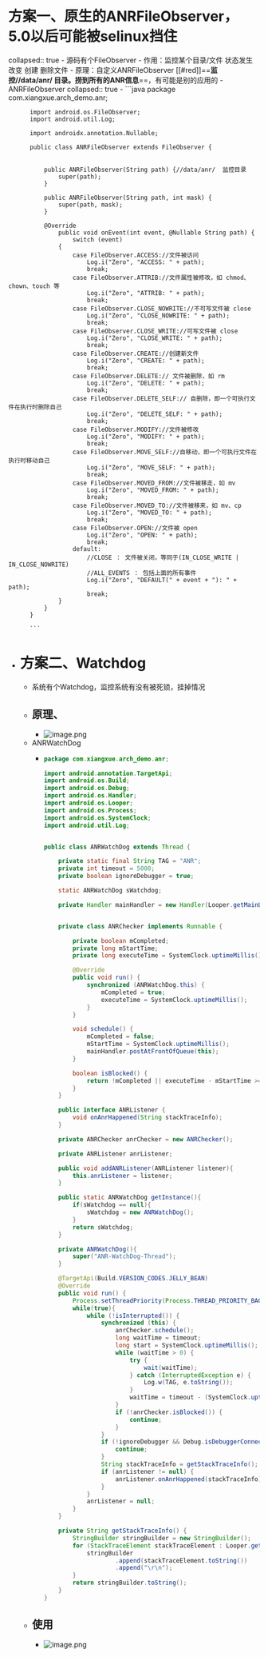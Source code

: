# 方案一、原生的ANRFileObserver，5.0以后可能被selinux挡住
collapsed:: true
	- 源码有个FileObserver
	- 作用：监控某个目录/文件 状态发生改变 创建 删除文件
	- 原理：自定义ANRFileObserver [[#red]]==**监控//data/anr/ 目录。捞到所有的ANR信息**==，有可能是别的应用的
	- ANRFileObserver
	  collapsed:: true
		- ```java
		  package com.xiangxue.arch_demo.anr;
		  
		  import android.os.FileObserver;
		  import android.util.Log;
		  
		  import androidx.annotation.Nullable;
		  
		  public class ANRFileObserver extends FileObserver {
		  
		  
		      public ANRFileObserver(String path) {//data/anr/  监控目录
		          super(path);
		      }
		  
		      public ANRFileObserver(String path, int mask) {
		          super(path, mask);
		      }
		  
		      @Override
		          public void onEvent(int event, @Nullable String path) {
		              switch (event)
		          {
		              case FileObserver.ACCESS://文件被访问
		                  Log.i("Zero", "ACCESS: " + path);
		                  break;
		              case FileObserver.ATTRIB://文件属性被修改，如 chmod、chown、touch 等
		                  Log.i("Zero", "ATTRIB: " + path);
		                  break;
		              case FileObserver.CLOSE_NOWRITE://不可写文件被 close
		                  Log.i("Zero", "CLOSE_NOWRITE: " + path);
		                  break;
		              case FileObserver.CLOSE_WRITE://可写文件被 close
		                  Log.i("Zero", "CLOSE_WRITE: " + path);
		                  break;
		              case FileObserver.CREATE://创建新文件
		                  Log.i("Zero", "CREATE: " + path);
		                  break;
		              case FileObserver.DELETE:// 文件被删除，如 rm
		                  Log.i("Zero", "DELETE: " + path);
		                  break;
		              case FileObserver.DELETE_SELF:// 自删除，即一个可执行文件在执行时删除自己
		                  Log.i("Zero", "DELETE_SELF: " + path);
		                  break;
		              case FileObserver.MODIFY://文件被修改
		                  Log.i("Zero", "MODIFY: " + path);
		                  break;
		              case FileObserver.MOVE_SELF://自移动，即一个可执行文件在执行时移动自己
		                  Log.i("Zero", "MOVE_SELF: " + path);
		                  break;
		              case FileObserver.MOVED_FROM://文件被移走，如 mv
		                  Log.i("Zero", "MOVED_FROM: " + path);
		                  break;
		              case FileObserver.MOVED_TO://文件被移来，如 mv、cp
		                  Log.i("Zero", "MOVED_TO: " + path);
		                  break;
		              case FileObserver.OPEN://文件被 open
		                  Log.i("Zero", "OPEN: " + path);
		                  break;
		              default:
		                  //CLOSE ： 文件被关闭，等同于(IN_CLOSE_WRITE | IN_CLOSE_NOWRITE)
		                  //ALL_EVENTS ： 包括上面的所有事件
		                  Log.i("Zero", "DEFAULT(" + event + "): " + path);
		                  break;
		          }
		      }
		  }
		  
		  ```
- # 方案二、Watchdog
	- 系统有个Watchdog，监控系统有没有被死锁，挂掉情况
	- ## 原理、
		- ![image.png](../assets/image_1692887227260_0.png)
	- ANRWatchDog
		- ```java
		  package com.xiangxue.arch_demo.anr;
		  
		  import android.annotation.TargetApi;
		  import android.os.Build;
		  import android.os.Debug;
		  import android.os.Handler;
		  import android.os.Looper;
		  import android.os.Process;
		  import android.os.SystemClock;
		  import android.util.Log;
		  
		  
		  public class ANRWatchDog extends Thread {
		  
		      private static final String TAG = "ANR";
		      private int timeout = 5000;
		      private boolean ignoreDebugger = true;
		  
		      static ANRWatchDog sWatchdog;
		  
		      private Handler mainHandler = new Handler(Looper.getMainLooper());
		  
		  
		      private class ANRChecker implements Runnable {
		  
		          private boolean mCompleted;
		          private long mStartTime;
		          private long executeTime = SystemClock.uptimeMillis();
		  
		          @Override
		          public void run() {
		              synchronized (ANRWatchDog.this) {
		                  mCompleted = true;
		                  executeTime = SystemClock.uptimeMillis();
		              }
		          }
		  
		          void schedule() {
		              mCompleted = false;
		              mStartTime = SystemClock.uptimeMillis();
		              mainHandler.postAtFrontOfQueue(this);
		          }
		  
		          boolean isBlocked() {
		              return !mCompleted || executeTime - mStartTime >= 5000;
		          }
		      }
		  
		      public interface ANRListener {
		          void onAnrHappened(String stackTraceInfo);
		      }
		  
		      private ANRChecker anrChecker = new ANRChecker();
		  
		      private ANRListener anrListener;
		  
		      public void addANRListener(ANRListener listener){
		          this.anrListener = listener;
		      }
		  
		      public static ANRWatchDog getInstance(){
		          if(sWatchdog == null){
		              sWatchdog = new ANRWatchDog();
		          }
		          return sWatchdog;
		      }
		  
		      private ANRWatchDog(){
		          super("ANR-WatchDog-Thread");
		      }
		  
		      @TargetApi(Build.VERSION_CODES.JELLY_BEAN)
		      @Override
		      public void run() {
		          Process.setThreadPriority(Process.THREAD_PRIORITY_BACKGROUND); // 设置为后台线程
		          while(true){
		              while (!isInterrupted()) {
		                  synchronized (this) {
		                      anrChecker.schedule();
		                      long waitTime = timeout;
		                      long start = SystemClock.uptimeMillis();
		                      while (waitTime > 0) {
		                          try {
		                              wait(waitTime);
		                          } catch (InterruptedException e) {
		                              Log.w(TAG, e.toString());
		                          }
		                          waitTime = timeout - (SystemClock.uptimeMillis() - start);
		                      }
		                      if (!anrChecker.isBlocked()) {
		                          continue;
		                      }
		                  }
		                  if (!ignoreDebugger && Debug.isDebuggerConnected()) {
		                      continue;
		                  }
		                  String stackTraceInfo = getStackTraceInfo();
		                  if (anrListener != null) {
		                      anrListener.onAnrHappened(stackTraceInfo);
		                  }
		              }
		              anrListener = null;
		          }
		      }
		  
		      private String getStackTraceInfo() {
		          StringBuilder stringBuilder = new StringBuilder();
		          for (StackTraceElement stackTraceElement : Looper.getMainLooper().getThread().getStackTrace()) {
		              stringBuilder
		                      .append(stackTraceElement.toString())
		                      .append("\r\n");
		          }
		          return stringBuilder.toString();
		      }
		  }
		  
		  ```
	- ## 使用
		- ![image.png](../assets/image_1692887356550_0.png)